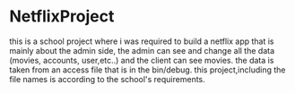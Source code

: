 # NetflixProject
this is a school project where i was required to build a netflix app that is mainly about the admin side, the admin can see and change all the data (movies, accounts, user,etc..) and the client can see movies.
the data is taken from an access file that is in the bin/debug.
this project,including the file names is according to the school's requirements.
